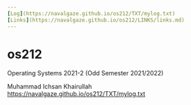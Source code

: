 ```yaml
---
[Log](https://navalgaze.github.io/os212/TXT/mylog.txt)
[Links](https://navalgaze.github.io/os212/LINKS/links.md)
---
```


# os212
Operating Systems 2021-2 (Odd Semester 2021/2022)

Muhammad Ichsan Khairullah
https://navalgaze.github.io/os212/TXT/mylog.txt
